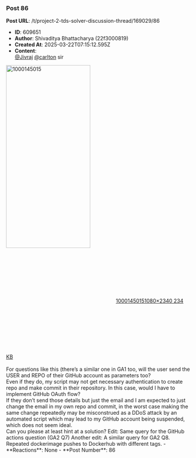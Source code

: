 ### Post 86
**Post URL**: /t/project-2-tds-solver-discussion-thread/169029/86
- **ID**: 609651
- **Author**: Shivaditya Bhattacharya (22f3000819)
- **Created At**: 2025-03-22T07:15:12.595Z
- **Content**:  
  <a class="mention" href="/u/jivraj">@Jivraj</a> <a class="mention" href="/u/carlton">@carlton</a> sir
<div class="lightbox-wrapper"><a class="lightbox" href="https://europe1.discourse-cdn.com/flex013/uploads/iitm/original/3X/d/e/dee308ff617e2f17b593328342da848d8d347ce8.jpeg" data-download-href="/uploads/short-url/vNKpYD2DDOeHQecnTRMlZSVh5fG.jpeg?dl=1" title="1000145015" rel="noopener nofollow ugc"><img src="https://europe1.discourse-cdn.com/flex013/uploads/iitm/optimized/3X/d/e/dee308ff617e2f17b593328342da848d8d347ce8_2_230x500.jpeg" alt="1000145015" data-base62-sha1="vNKpYD2DDOeHQecnTRMlZSVh5fG" width="230" height="500" srcset="https://europe1.discourse-cdn.com/flex013/uploads/iitm/optimized/3X/d/e/dee308ff617e2f17b593328342da848d8d347ce8_2_230x500.jpeg, https://europe1.discourse-cdn.com/flex013/uploads/iitm/optimized/3X/d/e/dee308ff617e2f17b593328342da848d8d347ce8_2_345x750.jpeg 1.5x, https://europe1.discourse-cdn.com/flex013/uploads/iitm/optimized/3X/d/e/dee308ff617e2f17b593328342da848d8d347ce8_2_460x1000.jpeg 2x" data-dominant-color="2B2E34"><div class="meta"><svg class="fa d-icon d-icon-far-image svg-icon" aria-hidden="true"><use href="#far-image"></use></svg><span class="filename">1000145015</span><span class="informations">1080×2340 234 KB</span><svg class="fa d-icon d-icon-discourse-expand svg-icon" aria-hidden="true"><use href="#discourse-expand"></use></svg></div></a></div><br>
For questions like this (there’s a similar one in GA1 too, will the user send the USER and REPO of their GitHub account as parameters too?<br>
Even if they do, my script may not get necessary authentication to create repo and make commit in their repository. In this case, would I have to implement GitHub OAuth flow?<br>
If they don’t send those details but just the email and I am expected to just change the email in my own repo and commit, in the worst case making the same change repeatedly may be misconstrued as a DDoS attack by an automated script which may lead to my GitHub account being suspended, which does not seem ideal.<br>
Can you please at least hint at a solution?
Edit: Same query for the GitHub actions question (GA2 Q7)
Another edit: A similar query for GA2 Q8. Repeated dockerimage pushes to Dockerhub with different tags.
- **Reactions**: None
- **Post Number**: 86

